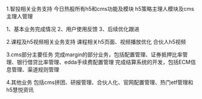 1.智投相关业务支持
今日热股所有h5和cms功能及模块
h5策略主理人模块及cms主理人管理

1、基本业务完成情况
2、用户使用反馈
3、后续优化跟进

2.课程及h5视频相关业务支持
课程相关h5页面、视频播放优化
合伙人h5视频

3.cms部分主要任务
完成margin的部分业务，包括配置管理、证券抵押比率管理、银行借贷比率管理、edda手续费配置管理
完成结算系统的开发，包括ECM信息管理、渠道规则管理

4.其他业务
包括cms拼团、研报管理、合伙人化、官网配置管理、热门etf管理和h5慧悦资讯